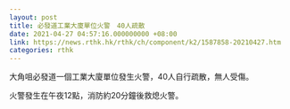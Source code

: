 ```yaml
---
layout: post
title: 必發道工業大廈單位火警　40人疏散
date: 2021-04-27 04:57:16.000000000 +08:00
link: https://news.rthk.hk/rthk/ch/component/k2/1587858-20210427.htm
categories: rthk
---
```


大角咀必發道一個工業大廈單位發生火警，40人自行疏散，無人受傷。

火警發生在午夜12點，消防約20分鐘後救熄火警。
